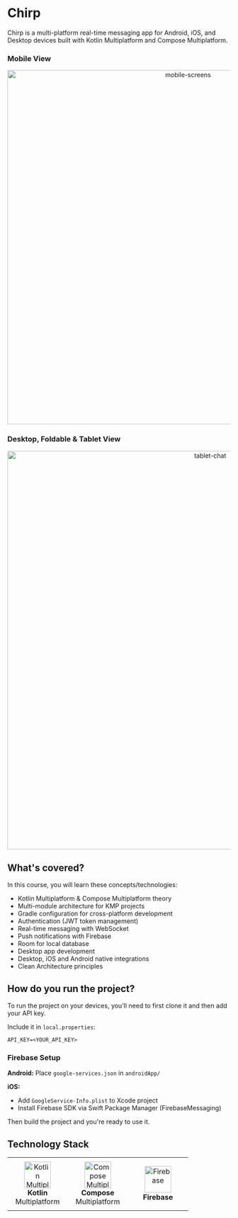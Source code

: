 
# Chirp

Chirp is a multi-platform real-time messaging app for Android, iOS, and Desktop devices built with Kotlin Multiplatform and Compose Multiplatform.

### Mobile View
<div align="center">
  <img width="800" alt="mobile-screens" src="https://github.com/user-attachments/assets/55ec2600-9ecb-4d5d-a8ad-1650dfe2dc17" />
</div>

### Desktop, Foldable & Tablet View
<div align="center">
  <img width="900" alt="tablet-chat" src="https://github.com/user-attachments/assets/df54ebfd-e7d7-4f14-9841-2abe75c630b3" />
</div>

## What's covered?

In this course, you will learn these concepts/technologies:

- Kotlin Multiplatform & Compose Multiplatform theory
- Multi-module architecture for KMP projects
- Gradle configuration for cross-platform development
- Authentication (JWT token management)
- Real-time messaging with WebSocket
- Push notifications with Firebase
- Room for local database
- Desktop app development
- Desktop, iOS and Android native integrations
- Clean Architecture principles

## How do you run the project?

To run the project on your devices, you'll need to first clone it and then add your API key.

Include it in `local.properties`:

```properties
API_KEY=<YOUR_API_KEY>
```

### Firebase Setup

**Android:** Place `google-services.json` in `androidApp/`

**iOS:**
- Add `GoogleService-Info.plist` to Xcode project
- Install Firebase SDK via Swift Package Manager (FirebaseMessaging)

Then build the project and you're ready to use it.

## Technology Stack

<table>
  <tr>
    <td align="center" width="120" height="120">
      <img src="https://github.com/user-attachments/assets/59036eab-e126-41f7-bf3d-29185d67f3b1" width="60" height="60" alt="Kotlin Multiplatform" />
      <br><strong>Kotlin</strong><br>Multiplatform
    </td>
    <td align="center" width="120" height="120">
      <img src="https://github.com/user-attachments/assets/cb037308-f7cf-4f13-8c82-cecb9cba43a4" width="60" height="60" alt="Compose Multiplatform" />
      <br><strong>Compose</strong><br>Multiplatform
    </td>
    <td align="center" width="120" height="120">
      <img src="https://github.com/user-attachments/assets/3a3dfe68-5dec-4501-bde1-63afe6fdcb92" width="60" height="60" alt="Firebase" />
      <br><strong>Firebase</strong>
    </td>
  </tr>
</table>



